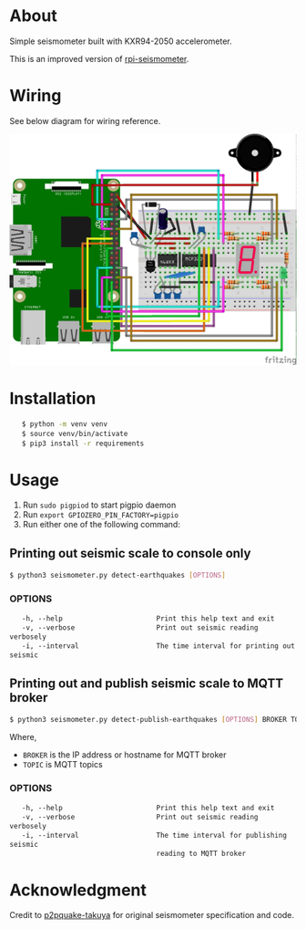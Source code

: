 # About
Simple seismometer built with KXR94-2050 accelerometer.

This is an improved version of
[rpi-seismometer](https://www.p2pquake.net/dev/rpi_seismometer/how_to_make/).

# Wiring
See below diagram for wiring reference.

![seismometer-wiring](/rpi/kxr94-2050/diagram/seismometer.jpg)

# Installation

```bash
   $ python -m venv venv
   $ source venv/bin/activate
   $ pip3 install -r requirements
```

# Usage

1. Run `sudo pigpiod` to start pigpio daemon
2. Run `export GPIOZERO_PIN_FACTORY=pigpio`
3. Run either one of the following command:

## Printing out seismic scale to console only

```bash
$ python3 seismometer.py detect-earthquakes [OPTIONS]
```

### OPTIONS

```
   -h, --help                       Print this help text and exit
   -v, --verbose                    Print out seismic reading verbosely
   -i, --interval                   The time interval for printing out seismic
```

## Printing out and publish seismic scale to MQTT broker

```bash
$ python3 seismometer.py detect-publish-earthquakes [OPTIONS] BROKER TOPIC
```

Where,

- `BROKER` is the IP address or hostname for MQTT broker
- `TOPIC` is MQTT topics

### OPTIONS

```
   -h, --help                       Print this help text and exit
   -v, --verbose                    Print out seismic reading verbosely
   -i, --interval                   The time interval for publishing seismic
                                    reading to MQTT broker
```

# Acknowledgment
Credit to [p2pquake-takuya](https://github.com/p2pquake/rpi-seismometer)
for original seismometer specification and code.
